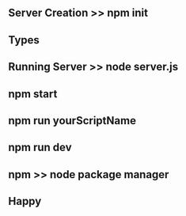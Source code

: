 ## Server Creation >> npm init

## Types

## Running Server >> node server.js

## npm start

## npm run yourScriptName

## npm run dev

## npm >> node package manager

## Happy
